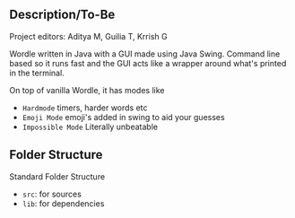 ## Description/To-Be
Project editors: Aditya M, Guilia T, Krrish G

Wordle written in Java with a GUI made using Java Swing.
Command line based so it runs fast and the GUI acts like a wrapper around what's printed in the terminal. 

On top of vanilla Wordle, it has modes like
- `Hardmode` timers, harder words etc
- `Emoji Mode` emoji's added in swing to aid your guesses
- `Impossible Mode` Literally unbeatable

## Folder Structure

Standard Folder Structure

- `src`: for sources
- `lib`: for dependencies

